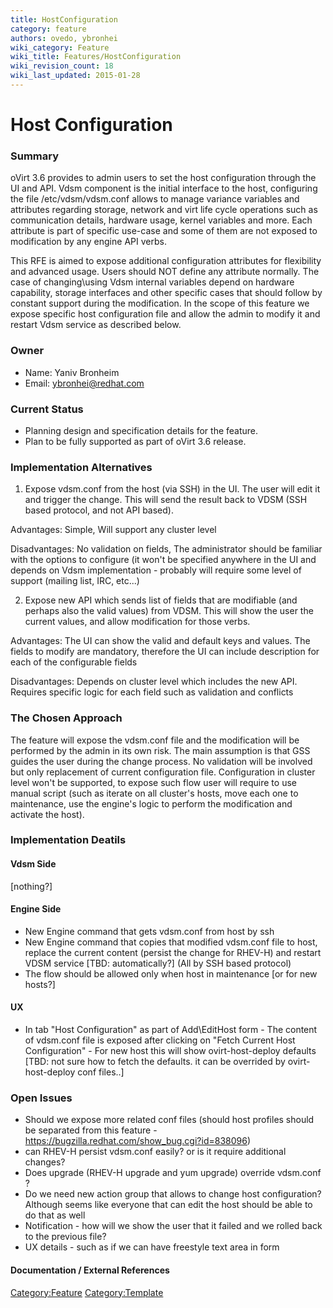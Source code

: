 ```yaml
---
title: HostConfiguration
category: feature
authors: ovedo, ybronhei
wiki_category: Feature
wiki_title: Features/HostConfiguration
wiki_revision_count: 18
wiki_last_updated: 2015-01-28
---
```


# Host Configuration

### Summary

oVirt 3.6 provides to admin users to set the host configuration through the UI and API. Vdsm component is the initial interface to the host, configuring the file /etc/vdsm/vdsm.conf allows to manage variance variables and attributes regarding storage, network and virt life cycle operations such as communication details, hardware usage, kernel variables and more. Each attribute is part of specific use-case and some of them are not exposed to modification by any engine API verbs.

This RFE is aimed to expose additional configuration attributes for flexibility and advanced usage. Users should NOT define any attribute normally. The case of changing\\using Vdsm internal variables depend on hardware capability, storage interfaces and other specific cases that should follow by constant support during the modification. In the scope of this feature we expose specific host configuration file and allow the admin to modify it and restart Vdsm service as described below.

### Owner

*   Name: Yaniv Bronheim
*   Email: ybronhei@redhat.com

### Current Status

*   Planning design and specification details for the feature.
*   Plan to be fully supported as part of oVirt 3.6 release.

### Implementation Alternatives

1. Expose vdsm.conf from the host (via SSH) in the UI. The user will edit it and trigger the change. This will send the result back to VDSM (SSH based protocol, and not API based).

Advantages: Simple, Will support any cluster level

Disadvantages: No validation on fields, The administrator should be familiar with the options to configure (it won't be specified anywhere in the UI and depends on Vdsm implementation - probably will require some level of support (mailing list, IRC, etc...)

2. Expose new API which sends list of fields that are modifiable (and perhaps also the valid values) from VDSM. This will show the user the current values, and allow modification for those verbs.

Advantages: The UI can show the valid and default keys and values. The fields to modify are mandatory, therefore the UI can include description for each of the configurable fields

Disadvantages: Depends on cluster level which includes the new API. Requires specific logic for each field such as validation and conflicts

### The Chosen Approach

The feature will expose the vdsm.conf file and the modification will be performed by the admin in its own risk. The main assumption is that GSS guides the user during the change process. No validation will be involved but only replacement of current configuration file. Configuration in cluster level won't be supported, to expose such flow user will require to use manual script (such as iterate on all cluster's hosts, move each one to maintenance, use the engine's logic to perform the modification and activate the host).

### Implementation Deatils

#### Vdsm Side

[nothing?]

#### Engine Side

*   New Engine command that gets vdsm.conf from host by ssh
*   New Engine command that copies that modified vdsm.conf file to host, replace the current content (persist the change for RHEV-H) and restart VDSM service [TBD: automatically?] (All by SSH based protocol)
*   The flow should be allowed only when host in maintenance [or for new hosts?]

#### UX

*   In tab "Host Configuration" as part of Add\\EditHost form - The content of vdsm.conf file is exposed after clicking on "Fetch Current Host Configuration" - For new host this will show ovirt-host-deploy defaults [TBD: not sure how to fetch the defaults. it can be overrided by ovirt-host-deploy conf files..]

### Open Issues

*   Should we expose more related conf files (should host profiles should be separated from this feature - <https://bugzilla.redhat.com/show_bug.cgi?id=838096>)
*   can RHEV-H persist vdsm.conf easily? or is it require additional changes?
*   Does upgrade (RHEV-H upgrade and yum upgrade) override vdsm.conf ?
*   Do we need new action group that allows to change host configuration? Although seems like everyone that can edit the host should be able to do that as well
*   Notification - how will we show the user that it failed and we rolled back to the previous file?
*   UX details - such as if we can have freestyle text area in form

#### Documentation / External References

<Category:Feature> <Category:Template>
